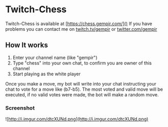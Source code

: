 # Twitch-Chess

Twitch-Chess is available at [https://chess.gempir.com/]() 
If you have problems you can contact me on [twitch.tv/gempir]() or [twitter.com/gempir]()

## How It works

1. Enter your channel name (like "gempir")
2. Type "chess" into your own chat, to confirm you are owner of this channel
3. Start playing as the white player

Once you make a move, my bot will write into your chat instructing your chat to vote for
a move like (b7-b5). 
The most voted and valid move will be executed, if no valid votes were made, the bot will
make a random move. 

### Screenshot

![http://i.imgur.com/dtcXUNd.png](http://i.imgur.com/dtcXUNd.png)